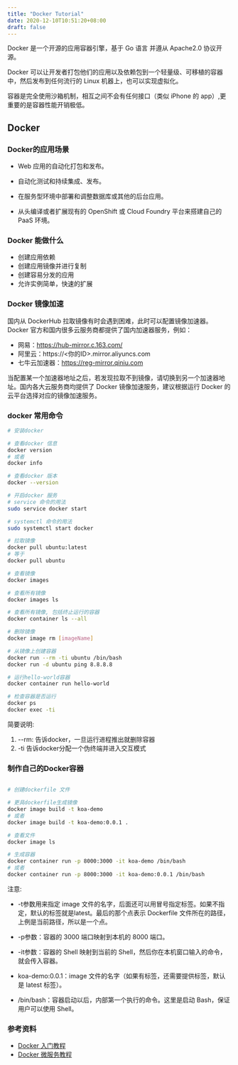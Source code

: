 ```yaml
---
title: "Docker Tutorial"
date: 2020-12-10T10:51:20+08:00
draft: false
---
```


Docker 是一个开源的应用容器引擎，基于 Go 语言 并遵从 Apache2.0 协议开源。

Docker 可以让开发者打包他们的应用以及依赖包到一个轻量级、可移植的容器中，然后发布到任何流行的 Linux 机器上，也可以实现虚拟化。

容器是完全使用沙箱机制，相互之间不会有任何接口（类似 iPhone 的 app）,更重要的是容器性能开销极低。

## Docker

### Docker的应用场景

- Web 应用的自动化打包和发布。

- 自动化测试和持续集成、发布。

- 在服务型环境中部署和调整数据库或其他的后台应用。

- 从头编译或者扩展现有的 OpenShift 或 Cloud Foundry 平台来搭建自己的 PaaS 环境。

### Docker 能做什么

- 创建应用依赖
- 创建应用镜像并进行复制
- 创建容易分发的应用
- 允许实例简单，快速的扩展

### Docker 镜像加速

国内从 DockerHub 拉取镜像有时会遇到困难，此时可以配置镜像加速器。Docker 官方和国内很多云服务商都提供了国内加速器服务，例如：

- 网易：https://hub-mirror.c.163.com/
- 阿里云：https://<你的ID>.mirror.aliyuncs.com
- 七牛云加速器：https://reg-mirror.qiniu.com

当配置某一个加速器地址之后，若发现拉取不到镜像，请切换到另一个加速器地址。国内各大云服务商均提供了 Docker 镜像加速服务，建议根据运行 Docker 的云平台选择对应的镜像加速服务。


### docker 常用命令

```bash
# 安装docker

# 查看docker 信息
docker version
# 或者
docker info

# 查看docker 版本
docker --version

# 开启docker 服务
# service 命令的用法
sudo service docker start

# systemctl 命令的用法
sudo systemctl start docker

# 拉取镜像
docker pull ubuntu:latest
# 等于
docker pull ubuntu

# 查看镜像
docker images

# 查看所有镜像
docker images ls

# 查看所有镜像, 包括终止运行的容器
docker container ls --all

# 删除镜像
docker image rm [imageName]

# 从镜像上创建容器
docker run --rm -ti ubuntu /bin/bash
docker run -d ubuntu ping 8.8.8.8

# 运行hello-world容器
docker container run hello-world

# 检查容器是否运行
docker ps
docker exec -ti 
```

简要说明:

1. --rm: 告诉docker，一旦运行进程推出就删除容器
2. -ti 告诉docker分配一个伪终端并进入交互模式


### 制作自己的Docker容器

```bash

# 创建dockerfile 文件

# 更具dockerfile生成镜像
docker image build -t koa-demo
# 或者
docker image build -t koa-demo:0.0.1 .

# 查看文件
docker image ls

# 生成容器
docker container run -p 8000:3000 -it koa-demo /bin/bash
# 或者
docker container run -p 8000:3000 -it koa-demo:0.0.1 /bin/bash
```
注意:

- -t参数用来指定 image 文件的名字，后面还可以用冒号指定标签。如果不指定，默认的标签就是latest。最后的那个点表示 Dockerfile 文件所在的路径，上例是当前路径，所以是一个点。

- -p参数：容器的 3000 端口映射到本机的 8000 端口。
- -it参数：容器的 Shell 映射到当前的 Shell，然后你在本机窗口输入的命令，就会传入容器。
- koa-demo:0.0.1：image 文件的名字（如果有标签，还需要提供标签，默认是 latest 标签）。
- /bin/bash：容器启动以后，内部第一个执行的命令。这里是启动 Bash，保证用户可以使用 Shell。


### 参考资料

- [Docker 入门教程](https://www.ruanyifeng.com/blog/2018/02/docker-tutorial.html)
- [Docker 微服务教程](http://www.ruanyifeng.com/blog/2018/02/docker-wordpress-tutorial.html)
